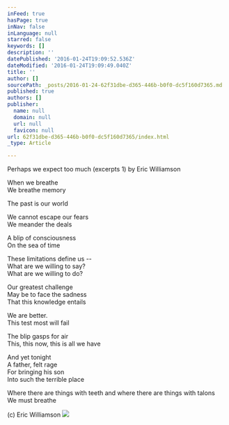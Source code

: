```yaml
---
inFeed: true
hasPage: true
inNav: false
inLanguage: null
starred: false
keywords: []
description: ''
datePublished: '2016-01-24T19:09:52.536Z'
dateModified: '2016-01-24T19:09:49.040Z'
title: ''
author: []
sourcePath: _posts/2016-01-24-62f31dbe-d365-446b-b0f0-dc5f160d7365.md
published: true
authors: []
publisher:
  name: null
  domain: null
  url: null
  favicon: null
url: 62f31dbe-d365-446b-b0f0-dc5f160d7365/index.html
_type: Article

---
```

Perhaps we expect too much (excerpts 1) by Eric Williamson

When we breathe   
We breathe memory 

The past is our world 

We cannot escape our fears   
We meander the deals 

A blip of consciousness   
On the sea of time 

These limitations define us --   
What are we willing to say?   
What are we willing to do? 

Our greatest challenge   
May be to face the sadness   
That this knowledge entails 

We are better.   
This test most will fail 

The blip gasps for air   
This, this now, this is all we have 

And yet tonight   
A father, felt rage   
For bringing his son   
Into such the terrible place 

Where there are things with teeth and where there are things with talons   
We must breathe 

(c) Eric Williamson ![](https://the-grid-user-content.s3-us-west-2.amazonaws.com/19153bb3-304b-4622-82a1-9575b95b11ab.jpg)